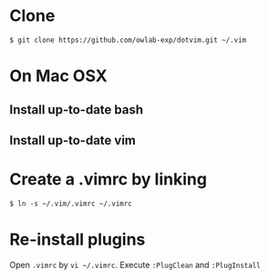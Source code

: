 # Clone
```
$ git clone https://github.com/owlab-exp/dotvim.git ~/.vim
```

# On Mac OSX
## Install up-to-date bash
## Install up-to-date vim

# Create a .vimrc by linking
```
$ ln -s ~/.vim/.vimrc ~/.vimrc
```
# Re-install plugins
Open `.vimrc` by `vi ~/.vimrc`.
Execute `:PlugClean` and `:PlugInstall`
